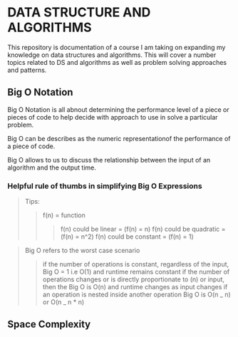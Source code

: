 # DATA STRUCTURE AND ALGORITHMS

This repository is documentation of a course I am taking on expanding my knowledge on data structures and algorithms. This will cover a number topics related to DS and algorithms as well as problem solving approaches and patterns.

## Big O Notation

Big O Notation is all abnout determining the performance level of a piece or pieces of code to help decide with approach to use in solve a particular problem.

Big O can be describes as the numeric representationof the performance of a piece of code.

Big O allows to us to discuss the relationship between the input of an algorithm and the output time.

### Helpful rule of thumbs in simplifying Big O Expressions

> Tips:
>
> > f(n) = function
> >
> > > f(n) could be linear = (f(n) = n)
> > > f(n) could be quadratic = (f(n) = n^2)
> > > f(n) could be constant = (f(n) = 1)

> Big O refers to the worst case scenario
>
> > if the number of operations is constant, regardless of the input, Big O = 1 i.e O(1) and runtime remains constant
> > if the number of operations changes or is directly proportionate to (n) or input, then the Big O is O(n) and runtime changes as input changes
> > if an operation is nested inside another operation Big O is O(n _ n) or O(n _ n \* n)

## Space Complexity
